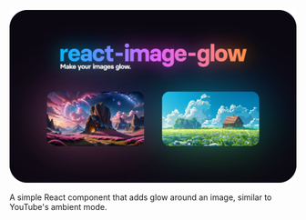 ![react-image-glow](https://raw.githubusercontent.com/maxbailey/react-image-glow/refs/heads/master/react-image-glow-preview.png)

A simple React component that adds glow around an image, similar to YouTube's ambient mode.